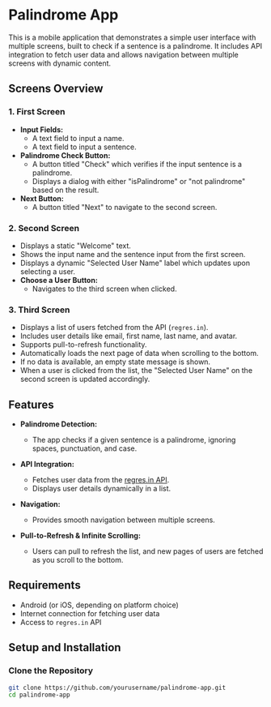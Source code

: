 # Palindrome App

This is a mobile application that demonstrates a simple user interface with multiple screens, built to check if a sentence is a palindrome. It includes API integration to fetch user data and allows navigation between multiple screens with dynamic content.

## Screens Overview

### 1. **First Screen**
   - **Input Fields:**
     - A text field to input a name.
     - A text field to input a sentence.
   - **Palindrome Check Button:**
     - A button titled "Check" which verifies if the input sentence is a palindrome.
     - Displays a dialog with either "isPalindrome" or "not palindrome" based on the result.
   - **Next Button:**
     - A button titled "Next" to navigate to the second screen.

### 2. **Second Screen**
   - Displays a static "Welcome" text.
   - Shows the input name and the sentence input from the first screen.
   - Displays a dynamic "Selected User Name" label which updates upon selecting a user.
   - **Choose a User Button:**
     - Navigates to the third screen when clicked.

### 3. **Third Screen**
   - Displays a list of users fetched from the API (`regres.in`).
   - Includes user details like email, first name, last name, and avatar.
   - Supports pull-to-refresh functionality.
   - Automatically loads the next page of data when scrolling to the bottom.
   - If no data is available, an empty state message is shown.
   - When a user is clicked from the list, the "Selected User Name" on the second screen is updated accordingly.

## Features

- **Palindrome Detection:**
  - The app checks if a given sentence is a palindrome, ignoring spaces, punctuation, and case.
  
- **API Integration:**
  - Fetches user data from the [regres.in API](https://reqres.in/).
  - Displays user details dynamically in a list.
  
- **Navigation:**
  - Provides smooth navigation between multiple screens.
  
- **Pull-to-Refresh & Infinite Scrolling:**
  - Users can pull to refresh the list, and new pages of users are fetched as you scroll to the bottom.

## Requirements

- Android (or iOS, depending on platform choice)
- Internet connection for fetching user data
- Access to `regres.in` API

## Setup and Installation

### Clone the Repository
```bash
git clone https://github.com/yourusername/palindrome-app.git
cd palindrome-app
